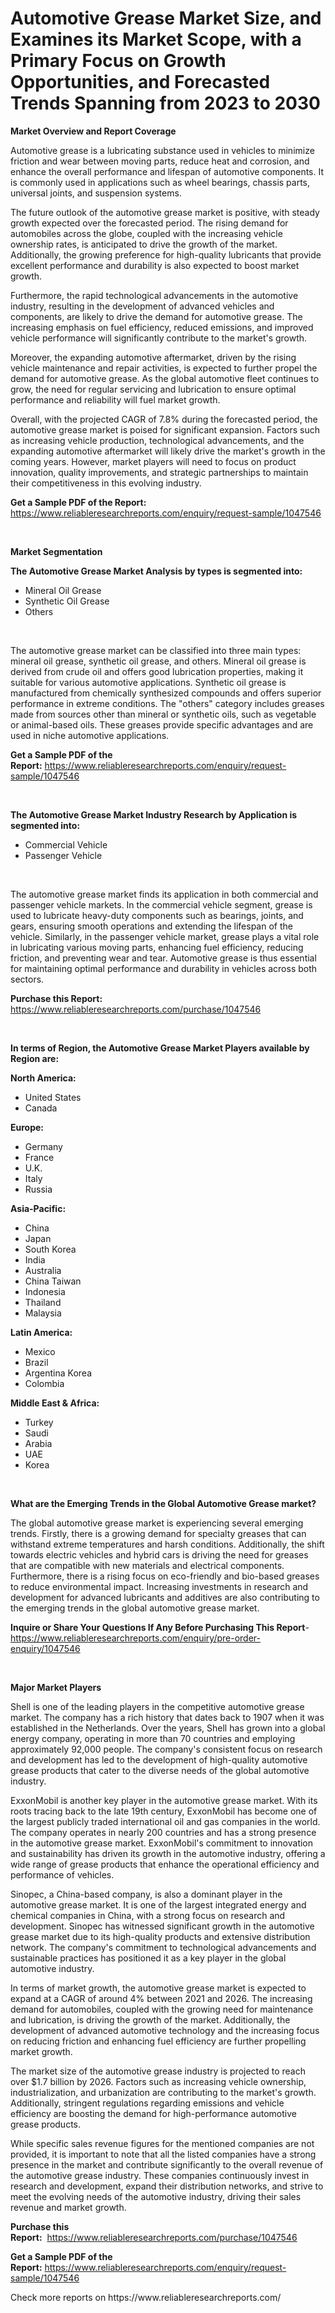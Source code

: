 <p><h1>Automotive Grease Market Size, and Examines its Market Scope, with a Primary Focus on Growth Opportunities, and Forecasted Trends Spanning from 2023 to 2030</h1></p><p><strong>Market Overview and Report Coverage</strong></p>
<p><p>Automotive grease is a lubricating substance used in vehicles to minimize friction and wear between moving parts, reduce heat and corrosion, and enhance the overall performance and lifespan of automotive components. It is commonly used in applications such as wheel bearings, chassis parts, universal joints, and suspension systems.</p><p>The future outlook of the automotive grease market is positive, with steady growth expected over the forecasted period. The rising demand for automobiles across the globe, coupled with the increasing vehicle ownership rates, is anticipated to drive the growth of the market. Additionally, the growing preference for high-quality lubricants that provide excellent performance and durability is also expected to boost market growth.</p><p>Furthermore, the rapid technological advancements in the automotive industry, resulting in the development of advanced vehicles and components, are likely to drive the demand for automotive grease. The increasing emphasis on fuel efficiency, reduced emissions, and improved vehicle performance will significantly contribute to the market's growth.</p><p>Moreover, the expanding automotive aftermarket, driven by the rising vehicle maintenance and repair activities, is expected to further propel the demand for automotive grease. As the global automotive fleet continues to grow, the need for regular servicing and lubrication to ensure optimal performance and reliability will fuel market growth.</p><p>Overall, with the projected CAGR of 7.8% during the forecasted period, the automotive grease market is poised for significant expansion. Factors such as increasing vehicle production, technological advancements, and the expanding automotive aftermarket will likely drive the market's growth in the coming years. However, market players will need to focus on product innovation, quality improvements, and strategic partnerships to maintain their competitiveness in this evolving industry.</p></p>
<p><strong>Get a Sample PDF of the Report:</strong> <a href="https://www.reliableresearchreports.com/enquiry/request-sample/1047546">https://www.reliableresearchreports.com/enquiry/request-sample/1047546</a></p>
<p>&nbsp;</p>
<p><strong>Market Segmentation</strong></p>
<p><strong>The Automotive Grease Market Analysis by types is segmented into:</strong></p>
<p><ul><li>Mineral Oil Grease</li><li>Synthetic Oil Grease</li><li>Others</li></ul></p>
<p>&nbsp;</p>
<p><p>The automotive grease market can be classified into three main types: mineral oil grease, synthetic oil grease, and others. Mineral oil grease is derived from crude oil and offers good lubrication properties, making it suitable for various automotive applications. Synthetic oil grease is manufactured from chemically synthesized compounds and offers superior performance in extreme conditions. The "others" category includes greases made from sources other than mineral or synthetic oils, such as vegetable or animal-based oils. These greases provide specific advantages and are used in niche automotive applications.</p></p>
<p><strong>Get a Sample PDF of the Report:</strong>&nbsp;<a href="https://www.reliableresearchreports.com/enquiry/request-sample/1047546">https://www.reliableresearchreports.com/enquiry/request-sample/1047546</a></p>
<p>&nbsp;</p>
<p><strong>The Automotive Grease Market Industry Research by Application is segmented into:</strong></p>
<p><ul><li>Commercial Vehicle</li><li>Passenger Vehicle</li></ul></p>
<p>&nbsp;</p>
<p><p>The automotive grease market finds its application in both commercial and passenger vehicle markets. In the commercial vehicle segment, grease is used to lubricate heavy-duty components such as bearings, joints, and gears, ensuring smooth operations and extending the lifespan of the vehicle. Similarly, in the passenger vehicle market, grease plays a vital role in lubricating various moving parts, enhancing fuel efficiency, reducing friction, and preventing wear and tear. Automotive grease is thus essential for maintaining optimal performance and durability in vehicles across both sectors.</p></p>
<p><strong>Purchase this Report:</strong>&nbsp; <a href="https://www.reliableresearchreports.com/purchase/1047546">https://www.reliableresearchreports.com/purchase/1047546</a></p>
<p>&nbsp;</p>
<p><strong>In terms of Region, the Automotive Grease Market Players available by Region are:</strong></p>
<p>
    <p> <strong> North America: </strong>
        <ul>
            <li>United States</li>
            <li>Canada</li>
        </ul>
        </p> 
    <p> <strong> Europe: </strong>
        <ul>
            <li>Germany</li>
            <li>France</li>
            <li>U.K.</li>
            <li>Italy</li>
            <li>Russia</li>
        </ul>
        </p> 
    <p> <strong> Asia-Pacific: </strong>
        <ul>
            <li>China</li>
            <li>Japan</li>
            <li>South Korea</li>
            <li>India</li>
            <li>Australia</li>
            <li>China Taiwan</li>
            <li>Indonesia</li>
            <li>Thailand</li>
            <li>Malaysia</li>
        </ul>
        </p> 
    <p> <strong> Latin America: </strong>
        <ul>
            <li>Mexico</li>
            <li>Brazil</li>
            <li>Argentina Korea</li>
            <li>Colombia</li>
        </ul>
        </p> 
    <p> <strong> Middle East & Africa: </strong>
        <ul>
            <li>Turkey</li>
            <li>Saudi</li>
            <li>Arabia</li>
            <li>UAE</li>
            <li>Korea</li>
        </ul>
    </p>
    </p>
<p>&nbsp;</p>
<p><strong>What are the Emerging Trends in the Global Automotive Grease market?</strong></p>
<p><p>The global automotive grease market is experiencing several emerging trends. Firstly, there is a growing demand for specialty greases that can withstand extreme temperatures and harsh conditions. Additionally, the shift towards electric vehicles and hybrid cars is driving the need for greases that are compatible with new materials and electrical components. Furthermore, there is a rising focus on eco-friendly and bio-based greases to reduce environmental impact. Increasing investments in research and development for advanced lubricants and additives are also contributing to the emerging trends in the global automotive grease market.</p></p>
<p><strong>Inquire or Share Your Questions If Any Before Purchasing This Report</strong>- <a href="https://www.reliableresearchreports.com/enquiry/pre-order-enquiry/1047546">https://www.reliableresearchreports.com/enquiry/pre-order-enquiry/1047546</a></p>
<p>&nbsp;</p>
<p><strong>Major Market Players</strong></p>
<p><p>Shell is one of the leading players in the competitive automotive grease market. The company has a rich history that dates back to 1907 when it was established in the Netherlands. Over the years, Shell has grown into a global energy company, operating in more than 70 countries and employing approximately 92,000 people. The company's consistent focus on research and development has led to the development of high-quality automotive grease products that cater to the diverse needs of the global automotive industry.</p><p>ExxonMobil is another key player in the automotive grease market. With its roots tracing back to the late 19th century, ExxonMobil has become one of the largest publicly traded international oil and gas companies in the world. The company operates in nearly 200 countries and has a strong presence in the automotive grease market. ExxonMobil's commitment to innovation and sustainability has driven its growth in the automotive industry, offering a wide range of grease products that enhance the operational efficiency and performance of vehicles.</p><p>Sinopec, a China-based company, is also a dominant player in the automotive grease market. It is one of the largest integrated energy and chemical companies in China, with a strong focus on research and development. Sinopec has witnessed significant growth in the automotive grease market due to its high-quality products and extensive distribution network. The company's commitment to technological advancements and sustainable practices has positioned it as a key player in the global automotive industry.</p><p>In terms of market growth, the automotive grease market is expected to expand at a CAGR of around 4% between 2021 and 2026. The increasing demand for automobiles, coupled with the growing need for maintenance and lubrication, is driving the growth of the market. Additionally, the development of advanced automotive technology and the increasing focus on reducing friction and enhancing fuel efficiency are further propelling market growth.</p><p>The market size of the automotive grease industry is projected to reach over $1.7 billion by 2026. Factors such as increasing vehicle ownership, industrialization, and urbanization are contributing to the market's growth. Additionally, stringent regulations regarding emissions and vehicle efficiency are boosting the demand for high-performance automotive grease products.</p><p>While specific sales revenue figures for the mentioned companies are not provided, it is important to note that all the listed companies have a strong presence in the market and contribute significantly to the overall revenue of the automotive grease industry. These companies continuously invest in research and development, expand their distribution networks, and strive to meet the evolving needs of the automotive industry, driving their sales revenue and market growth.</p></p>
<p><strong>Purchase this Report:</strong>&nbsp;&nbsp;<a href="https://www.reliableresearchreports.com/purchase/1047546">https://www.reliableresearchreports.com/purchase/1047546</a></p>
<p></p>
<p><strong>Get a Sample PDF of the Report:</strong>&nbsp;<a href="https://www.reliableresearchreports.com/enquiry/request-sample/1047546">https://www.reliableresearchreports.com/enquiry/request-sample/1047546</a></p>
<p>Check more reports on https://www.reliableresearchreports.com/</p>